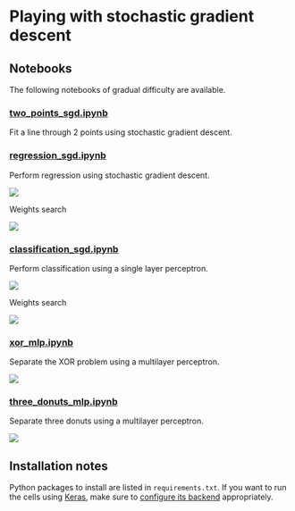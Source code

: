 # Playing with stochastic gradient descent

## Notebooks

The following notebooks of gradual difficulty are available.

### [two_points_sgd.ipynb](two_points_sgd.ipynb)

Fit a line through 2 points using stochastic gradient descent.

### [regression_sgd.ipynb](regression_sgd.ipynb)

Perform regression using stochastic gradient descent.

![](images/regression.png)

Weights search

![](images/regression_weights_search.png)

### [classification_sgd.ipynb](classification_sgd.ipynb)

Perform classification using a single layer perceptron.

![](images/classification.png)

Weights search

![](images/classification_weights_search.png)

### [xor_mlp.ipynb](xor_mlp.ipynb)

Separate the XOR problem using a multilayer perceptron.

![](images/xor.png)

### [three_donuts_mlp.ipynb](three_donuts_mlp.ipynb)

Separate three donuts using a multilayer perceptron.

![](images/three_donuts.png)

## Installation notes

Python packages to install are listed in `requirements.txt`. If you want to run the cells using [Keras](https://keras.io/), make sure to [configure its backend](https://keras.io/backend/) appropriately.
